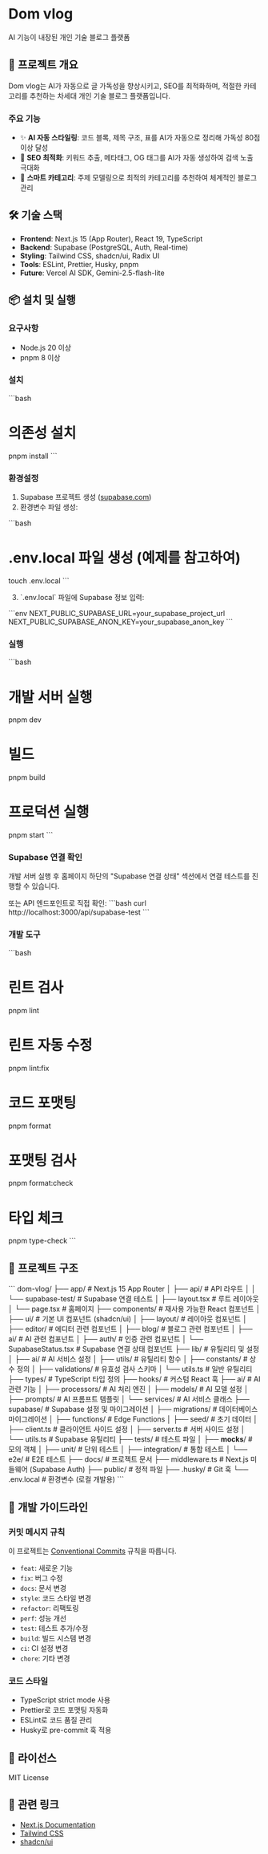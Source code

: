 # Dom vlog

AI 기능이 내장된 개인 기술 블로그 플랫폼

## 🚀 프로젝트 개요

Dom vlog는 AI가 자동으로 글 가독성을 향상시키고, SEO를 최적화하며, 적절한 카테고리를 추천하는 차세대 개인 기술 블로그 플랫폼입니다.

### 주요 기능

- ✨ **AI 자동 스타일링**: 코드 블록, 제목 구조, 표를 AI가 자동으로 정리해 가독성 80점 이상 달성
- 🚀 **SEO 최적화**: 키워드 추출, 메타태그, OG 태그를 AI가 자동 생성하여 검색 노출 극대화
- 🎯 **스마트 카테고리**: 주제 모델링으로 최적의 카테고리를 추천하여 체계적인 블로그 관리

## 🛠 기술 스택

- **Frontend**: Next.js 15 (App Router), React 19, TypeScript
- **Backend**: Supabase (PostgreSQL, Auth, Real-time)
- **Styling**: Tailwind CSS, shadcn/ui, Radix UI
- **Tools**: ESLint, Prettier, Husky, pnpm
- **Future**: Vercel AI SDK, Gemini-2.5-flash-lite

## 📦 설치 및 실행

### 요구사항

- Node.js 20 이상
- pnpm 8 이상

### 설치

\`\`\`bash

# 의존성 설치

pnpm install
\`\`\`

### 환경설정

1. Supabase 프로젝트 생성 ([supabase.com](https://supabase.com))
2. 환경변수 파일 생성:

\`\`\`bash

# .env.local 파일 생성 (예제를 참고하여)

touch .env.local
\`\`\`

3. \`.env.local\` 파일에 Supabase 정보 입력:

\`\`\`env
NEXT_PUBLIC_SUPABASE_URL=your_supabase_project_url
NEXT_PUBLIC_SUPABASE_ANON_KEY=your_supabase_anon_key
\`\`\`

### 실행

\`\`\`bash

# 개발 서버 실행

pnpm dev

# 빌드

pnpm build

# 프로덕션 실행

pnpm start
\`\`\`

### Supabase 연결 확인

개발 서버 실행 후 홈페이지 하단의 "Supabase 연결 상태" 섹션에서 연결 테스트를 진행할 수 있습니다.

또는 API 엔드포인트로 직접 확인:
\`\`\`bash
curl http://localhost:3000/api/supabase-test
\`\`\`

### 개발 도구

\`\`\`bash

# 린트 검사

pnpm lint

# 린트 자동 수정

pnpm lint:fix

# 코드 포맷팅

pnpm format

# 포맷팅 검사

pnpm format:check

# 타입 체크

pnpm type-check
\`\`\`

## 📁 프로젝트 구조

\`\`\`
dom-vlog/
├── app/ # Next.js 15 App Router
│ ├── api/ # API 라우트
│ │ └── supabase-test/ # Supabase 연결 테스트
│ ├── layout.tsx # 루트 레이아웃
│ └── page.tsx # 홈페이지
├── components/ # 재사용 가능한 React 컴포넌트
│ ├── ui/ # 기본 UI 컴포넌트 (shadcn/ui)
│ ├── layout/ # 레이아웃 컴포넌트
│ ├── editor/ # 에디터 관련 컴포넌트
│ ├── blog/ # 블로그 관련 컴포넌트
│ ├── ai/ # AI 관련 컴포넌트
│ ├── auth/ # 인증 관련 컴포넌트
│ └── SupabaseStatus.tsx # Supabase 연결 상태 컴포넌트
├── lib/ # 유틸리티 및 설정
│ ├── ai/ # AI 서비스 설정
│ ├── utils/ # 유틸리티 함수
│ ├── constants/ # 상수 정의
│ ├── validations/ # 유효성 검사 스키마
│ └── utils.ts # 일반 유틸리티
├── types/ # TypeScript 타입 정의
├── hooks/ # 커스텀 React 훅
├── ai/ # AI 관련 기능
│ ├── processors/ # AI 처리 엔진
│ ├── models/ # AI 모델 설정
│ ├── prompts/ # AI 프롬프트 템플릿
│ └── services/ # AI 서비스 클래스
├── supabase/ # Supabase 설정 및 마이그레이션
│ ├── migrations/ # 데이터베이스 마이그레이션
│ ├── functions/ # Edge Functions
│ ├── seed/ # 초기 데이터
│ ├── client.ts # 클라이언트 사이드 설정
│ ├── server.ts # 서버 사이드 설정
│ └── utils.ts # Supabase 유틸리티
├── tests/ # 테스트 파일
│ ├── **mocks**/ # 모의 객체
│ ├── unit/ # 단위 테스트
│ ├── integration/ # 통합 테스트
│ └── e2e/ # E2E 테스트
├── docs/ # 프로젝트 문서
├── middleware.ts # Next.js 미들웨어 (Supabase Auth)
├── public/ # 정적 파일
├── .husky/ # Git 훅
└── .env.local # 환경변수 (로컬 개발용)
\`\`\`

## 🤝 개발 가이드라인

### 커밋 메시지 규칙

이 프로젝트는 [Conventional Commits](https://www.conventionalcommits.org/) 규칙을 따릅니다.

- `feat`: 새로운 기능
- `fix`: 버그 수정
- `docs`: 문서 변경
- `style`: 코드 스타일 변경
- `refactor`: 리팩토링
- `perf`: 성능 개선
- `test`: 테스트 추가/수정
- `build`: 빌드 시스템 변경
- `ci`: CI 설정 변경
- `chore`: 기타 변경

### 코드 스타일

- TypeScript strict mode 사용
- Prettier로 코드 포맷팅 자동화
- ESLint로 코드 품질 관리
- Husky로 pre-commit 훅 적용

## 📝 라이선스

MIT License

## 🔗 관련 링크

- [Next.js Documentation](https://nextjs.org/docs)
- [Tailwind CSS](https://tailwindcss.com)
- [shadcn/ui](https://ui.shadcn.com)
